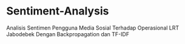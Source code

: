 ﻿# Sentiment-Analysis
 Analisis Sentimen Pengguna Media Sosial Terhadap Operasional LRT Jabodebek Dengan Backpropagation dan TF-IDF
